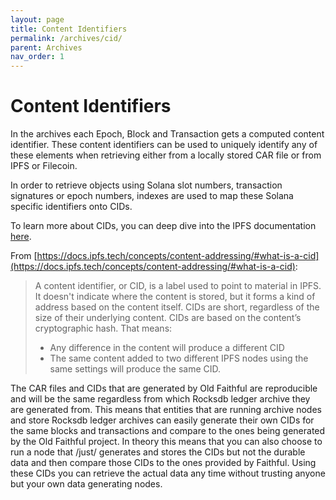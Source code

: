 ```yaml
---
layout: page
title: Content Identifiers
permalink: /archives/cid/
parent: Archives
nav_order: 1
---
```


# Content Identifiers

In the archives each Epoch, Block and Transaction gets a computed content identifier. These content identifiers can be used to uniquely identify any of these elements when retrieving either from a locally stored CAR file or from IPFS or Filecoin.

In order to retrieve objects using Solana slot numbers, transaction signatures or epoch numbers, indexes are used to map these Solana specific identifiers onto CIDs.

To learn more about CIDs, you can deep dive into the IPFS documentation [here](https://docs.ipfs.tech/concepts/content-addressing/).

From [https://docs.ipfs.tech/concepts/content-addressing/#what-is-a-cid](https://docs.ipfs.tech/concepts/content-addressing/#what-is-a-cid):

  > A content identifier, or CID, is a label used to point to material in IPFS. It doesn't indicate where the content is stored, but it forms a kind of address based on the content itself. CIDs are short, regardless of the size of their underlying content.
  > CIDs are based on the content’s cryptographic hash. That means:
  > - Any difference in the content will produce a different CID
  > - The same content added to two different IPFS nodes using the same settings will produce the same CID.


The CAR files and CIDs that are generated by Old Faithful are reproducible and will be the same regardless from which Rocksdb ledger archive they are generated from. This means that entities that are running archive nodes and store Rocksdb ledger archives can easily generate their own CIDs for the same blocks and transactions and compare to the ones being generated by the Old Faithful project. In theory this means that you can also choose to run a node that /just/ generates and stores the CIDs but not the durable data and then compare those CIDs to the ones provided by Faithful. Using these CIDs you can retrieve the actual data any time without trusting anyone but your own data generating nodes.